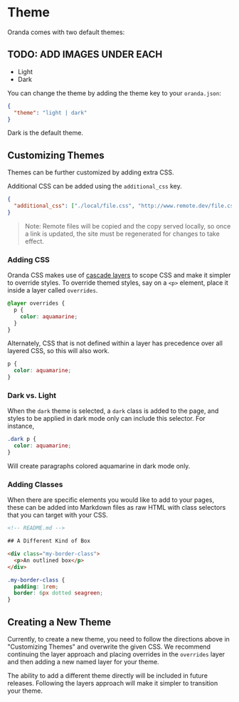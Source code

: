 # Theme

Oranda comes with two default themes:

## TODO: ADD IMAGES UNDER EACH

- Light
- Dark

You can change the theme by adding the theme key to your `oranda.json`:

```json
{
  "theme": "light | dark"
}
```

Dark is the default theme.

## Customizing Themes

Themes can be further customized by adding extra CSS.

Additional CSS can be added using the `additional_css` key.

```json
{
  "additional_css": ["./local/file.css", "http://www.remote.dev/file.css"]
}
```

> Note: Remote files will be copied and the copy served locally, so once a link is updated, the site must be regenerated for changes to take effect.

### Adding CSS

Oranda CSS makes use of [cascade layers](https://css-tricks.com/css-cascade-layers/) to scope CSS and make it simpler to override styles. To override themed styles, say on a `<p>` element, place it inside a layer called `overrides`.

```css
@layer overrides {
  p {
    color: aquamarine;
  }
}
```

Alternately, CSS that is not defined within a layer has precedence over all layered CSS, so this will also work.

```css
p {
  color: aquamarine;
}
```

### Dark vs. Light

When the `dark` theme is selected, a `dark` class is added to the page, and styles to be applied in dark mode only can include this selector. For instance,

```css
.dark p {
  color: aquamarine;
}
```

Will create paragraphs colored aquamarine in dark mode only.

### Adding Classes

When there are specific elements you would like to add to your pages, these can be added into Markdown files as raw HTML with class selectors that you can target with your CSS.

```html
<!-- README.md -->

## A Different Kind of Box

<div class="my-border-class">
  <p>An outlined box</p>
</div>
```

```css
.my-border-class {
  padding: 1rem;
  border: 6px dotted seagreen;
}
```

## Creating a New Theme

Currently, to create a new theme, you need to follow the directions above in "Customizing Themes" and overwrite the given CSS. We recommend continuing the layer approach and placing overrides in the `overrides` layer and then adding a new named layer for your theme.

The ability to add a different theme directly will be included in future releases. Following the layers approach will make it simpler to transition your theme.
